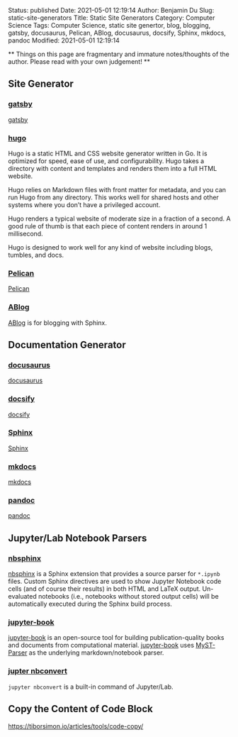 Status: published
Date: 2021-05-01 12:19:14
Author: Benjamin Du
Slug: static-site-generators
Title: Static Site Generators
Category: Computer Science
Tags: Computer Science, static site genertor, blog, blogging, gatsby, docusaurus, Pelican, ABlog, docusaurus, docsify, Sphinx, mkdocs, pandoc
Modified: 2021-05-01 12:19:14

**
Things on this page are fragmentary and immature notes/thoughts of the author.
Please read with your own judgement!
**

## Site Generator 

### [gatsby](https://github.com/gatsbyjs/gatsby)
[gatsby](https://github.com/gatsbyjs/gatsby)

### [hugo](https://github.com/gohugoio/hugo)

Hugo is a static HTML and CSS website generator written in Go. 
It is optimized for speed, ease of use, and configurability. 
Hugo takes a directory with content and templates and renders them into a full HTML website.

Hugo relies on Markdown files with front matter for metadata, 
and you can run Hugo from any directory. 
This works well for shared hosts and other systems where you don’t have a privileged account.

Hugo renders a typical website of moderate size in a fraction of a second. 
A good rule of thumb is that each piece of content renders in around 1 millisecond.

Hugo is designed to work well for any kind of website including blogs, tumbles, and docs.

### [Pelican](http://www.legendu.net/misc/blog/pelican-tips/)
[Pelican](http://www.legendu.net/misc/blog/pelican-tips/)

### [ABlog](https://github.com/sunpy/ablog)
[ABlog](https://github.com/sunpy/ablog)
is for blogging with Sphinx.

## Documentation Generator 

### [docusaurus](https://github.com/facebook/docusaurus)
[docusaurus](https://github.com/facebook/docusaurus)

### [docsify](https://github.com/docsifyjs/docsify)
[docsify](https://github.com/docsifyjs/docsify)

### [Sphinx](https://github.com/sphinx-doc/sphinx)
[Sphinx](https://github.com/sphinx-doc/sphinx)

### [mkdocs](https://github.com/mkdocs/mkdocs)
[mkdocs](https://github.com/mkdocs/mkdocs)

### [pandoc](https://github.com/jgm/pandoc)
[pandoc](https://github.com/jgm/pandoc)

## Jupyter/Lab Notebook Parsers

### [nbsphinx](https://github.com/spatialaudio/nbsphinx)
[nbsphinx](https://github.com/spatialaudio/nbsphinx)
is a Sphinx extension that provides a source parser for `*.ipynb` files. 
Custom Sphinx directives are used to show Jupyter Notebook code cells 
(and of course their results) in both HTML and LaTeX output. 
Un-evaluated notebooks (i.e., notebooks without stored output cells) 
will be automatically executed during the Sphinx build process.

### [jupyter-book](https://github.com/executablebooks/jupyter-book)
[jupyter-book](https://github.com/executablebooks/jupyter-book)
is an open-source tool for building publication-quality books 
and documents from computational material.
[jupyter-book](https://github.com/executablebooks/jupyter-book)
uses
[MyST-Parser](https://github.com/executablebooks/MyST-Parser)
as the underlying markdown/notebook parser.

### [jupter nbconvert](https://github.com/jupyter/nbconvert)

`jupyter nbconvert` is a built-in command of Jupyter/Lab. 

## Copy the Content of Code Block 

https://tiborsimon.io/articles/tools/code-copy/
